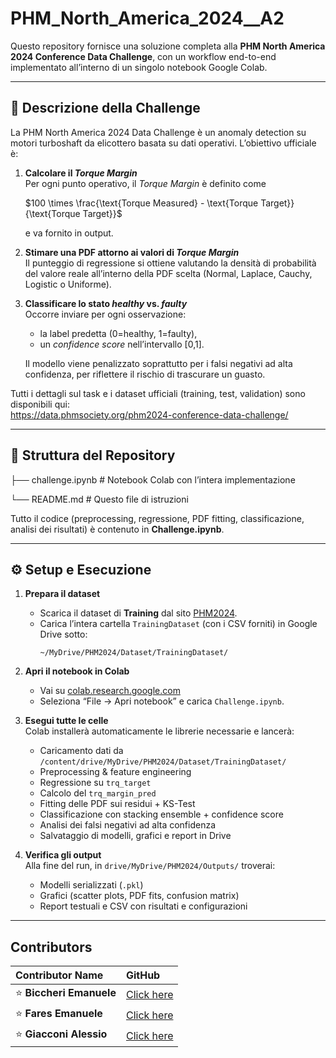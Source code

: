# PHM_North_America_2024__A2

Questo repository fornisce una soluzione completa alla **PHM North America 2024 Conference Data Challenge**, con un workflow end-to-end implementato all’interno di un singolo notebook Google Colab.

---

## 📖 Descrizione della Challenge

La PHM North America 2024 Data Challenge è un anomaly detection su motori turboshaft da elicottero basata su dati operativi. L’obiettivo ufficiale è:

1. **Calcolare il _Torque Margin_**  
   Per ogni punto operativo, il _Torque Margin_ è definito come
   
   $100 \times \frac{\text{Torque Measured} - \text{Torque Target}}{\text{Torque Target}}$
   
   e va fornito in output.  
3. **Stimare una PDF attorno ai valori di _Torque Margin_**  
   Il punteggio di regressione si ottiene valutando la densità di probabilità del valore reale all’interno della PDF scelta (Normal, Laplace, Cauchy, Logistic o Uniforme).  
4. **Classificare lo stato _healthy_ vs. _faulty_**  
   Occorre inviare per ogni osservazione:
   - la label predetta (0=healthy, 1=faulty),  
   - un _confidence score_ nell’intervallo [0,1].
     
   Il modello viene penalizzato soprattutto per i falsi negativi ad alta confidenza, per riflettere il rischio di trascurare un guasto.

Tutti i dettagli sul task e i dataset ufficiali (training, test, validation) sono disponibili qui:  
https://data.phmsociety.org/phm2024-conference-data-challenge/

---

## 🚀 Struttura del Repository

├── challenge.ipynb # Notebook Colab con l’intera implementazione

└── README.md # Questo file di istruzioni


Tutto il codice (preprocessing, regressione, PDF fitting, classificazione, analisi dei risultati) è contenuto in **Challenge.ipynb**.

---

## ⚙️ Setup e Esecuzione

1. **Prepara il dataset**  
   - Scarica il dataset di **Training** dal sito [PHM2024](https://data.phmsociety.org/phm2024-conference-data-challenge/).  
   - Carica l’intera cartella `TrainingDataset` (con i CSV forniti) in Google Drive sotto:  
     ```
     ~/MyDrive/PHM2024/Dataset/TrainingDataset/
     ```

2. **Apri il notebook in Colab**  
   - Vai su [colab.research.google.com](https://colab.research.google.com)  
   - Seleziona “File → Apri notebook” e carica `Challenge.ipynb`.

3. **Esegui tutte le celle**  
   Colab installerà automaticamente le librerie necessarie e lancerà:
   - Caricamento dati da `/content/drive/MyDrive/PHM2024/Dataset/TrainingDataset/`
   - Preprocessing & feature engineering
   - Regressione su `trq_target`
   - Calcolo del `trq_margin_pred`
   - Fitting delle PDF sui residui + KS-Test
   - Classificazione con stacking ensemble + confidence score
   - Analisi dei falsi negativi ad alta confidenza
   - Salvataggio di modelli, grafici e report in Drive

4. **Verifica gli output**  
   Alla fine del run, in `drive/MyDrive/PHM2024/Outputs/` troverai:
   - Modelli serializzati (`.pkl`)
   - Grafici (scatter plots, PDF fits, confusion matrix)
   - Report testuali e CSV con risultati e configurazioni
  
---

## Contributors

| Contributor Name      | GitHub                                  |
|:----------------------|:----------------------------------------|
| ⭐ **Biccheri Emanuele**  | [Click here](https://github.com/Emanuele1087650) |
| ⭐ **Fares Emanuele**   | [Click here](https://github.com/AlessioGiacconi) |
| ⭐ **Giacconi Alessio**   | [Click here](https://github.com/FaresEmanuele) |

